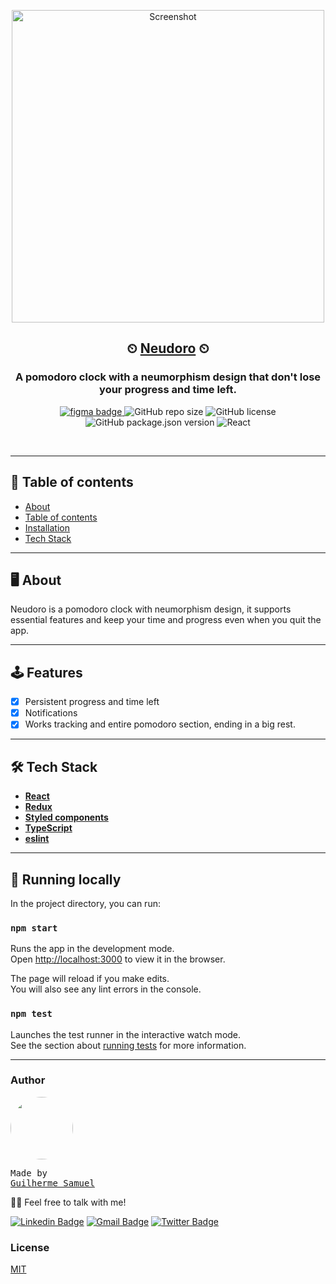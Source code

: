 <p align="center">
  <img height="500px" src="https://i.ibb.co/pXb2mPF/image.png" alt="Screenshot" />
</p>
<h2 align="center">
  ⏲ <a href="gsdeveloper.github/neudoro">Neudoro</a> ⏲
</h2>
<h3 align="center">
  A pomodoro clock with a neumorphism design that don't lose your progress and time left.
</h3>

<p align="center">
<a href="https://www.figma.com/file/keyhLu6PfjEQKVcd49cuUy/Pomodoro-Neumorphism?node-id=0%3A1">
<img alt="figma badge" src="https://img.shields.io/badge/Figma%20prototype%20-Figma-%2304D361" >
</a>
<img alt="GitHub repo size" src="https://img.shields.io/github/repo-size/gsdeveloper/neudoro">
<img alt="GitHub license" src="https://img.shields.io/github/license/gsdeveloper/neudoro">
<img alt="GitHub package.json version" src="https://img.shields.io/github/package-json/v/gsdeveloper/neudoro">
<img alt="React" src="https://img.shields.io/badge/React-JS-blue">
</p>

<br>

---

## 📌 Table of contents

<!--ts-->

- [About](#About)
- [Table of contents](#tabela-de-conteudo)
- [Installation](#instalacao)
- [Tech Stack](#Tech-Stack)
<!--te-->

---

## 🖥 About

Neudoro is a pomodoro clock with neumorphism design, it supports essential features and keep your time and progress even when you quit the app. 

---

## 🕹 Features

- [x] Persistent progress and time left
- [x] Notifications
- [x] Works tracking and entire pomodoro section, ending in a big rest.

---

## 🛠 Tech Stack

- **[React](https://github.com/facebook/react)**
- **[Redux](https://github.com/reduxjs/redux)**
- **[Styled components](https://styled-components.com/)**
- **[TypeScript](https://github.com/microsoft/TypeScript)**
- **[eslint](https://github.com/eslint/eslint)**

---

## 🚀 Running locally

In the project directory, you can run:

### `npm start`

Runs the app in the development mode.\
Open [http://localhost:3000](http://localhost:3000) to view it in the browser.

The page will reload if you make edits.\
You will also see any lint errors in the console.

### `npm test`

Launches the test runner in the interactive watch mode.\
See the section about [running tests](https://facebook.github.io/create-react-app/docs/running-tests) for more information.

---

### Author

<a href="gsdeveloper.github.io">
 <img style="border-radius: 50%;" src="https://avatars2.githubusercontent.com/u/49620737?s=460&u=affe940c45f9f14f3d456561e49e34d64e5b2078&v=4" width="100px;" alt=""/>
 <br />
</a>
<pre>Made by 
<a href="gsdeveloper.github.io">Guilherme Samuel</a></pre>

👋🏽 Feel free to talk with me!

[![Linkedin Badge](https://img.shields.io/badge/-Guilherme%20Samuel-blue?style=flat-square&logo=Linkedin&logoColor=white&link=https://www.linkedin.com/in/guilherme-samuel-2aa7aa19b/)](https://www.linkedin.com/in/guilherme-samuel-2aa7aa19b/)
[![Gmail Badge](https://img.shields.io/badge/-gsdevelopercontact@gmail.com-c14438?style=flat-square&logo=Gmail&logoColor=white&link=mailto:tgmarinho@gmail.com)](mailto:gsdevelopercontact@gmail.com)
[![Twitter Badge](https://img.shields.io/badge/-gsdeveloper-1ca0f1?style=flat-square&labelColor=1ca0f1&logo=twitter&logoColor=white&link=https://twitter.com/gsdeveloper)](https://twitter.com/gsdeveloper_)

### License

[MIT](https://github.com/gsdeveloper/betteraim/blob/master/README.md)
